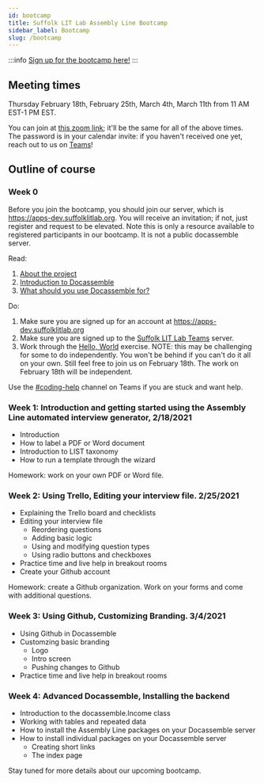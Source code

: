 ```yaml
---
id: bootcamp
title: Suffolk LIT Lab Assembly Line Bootcamp
sidebar_label: Bootcamp
slug: /bootcamp
---
```


:::info
[Sign up for the bootcamp here!](https://forms.office.com/Pages/ResponsePage.aspx?id=qT9zeA5UuE6_KXPE7rY0Ep29qeo5z4ZGjzDlWqnZjHVUNzlCSVdVU0NWVDRQMVU1OFlBNVA3V1EwNCQlQCN0PWcu)
:::

## Meeting times

Thursday February 18th, February 25th, March 4th, March 11th from 11 AM EST-1 PM EST.

You can join at [this zoom link](https://suffolk.zoom.us/j/96015143827); it'll be the same for all of the above times.
The password is in your calendar invite: if you haven't received one yet, reach out to us on [Teams](https://teams.microsoft.com/l/channel/19%3a143ac652e7f1494aacda1f6793b21ccc%40thread.tacv2/bootcamp?groupId=eaa9bd9d-cf39-4686-8f30-e55aa9d98c75&tenantId=78733fa9-540e-4eb8-bf29-73c4eeb63412)!

## Outline of course

### Week 0

Before you join the bootcamp, you should join our server, which is 
https://apps-dev.suffolklitlab.org. You will receive an invitation; if not,
just register and request to be elevated. Note this is only a resource available
to registered participants in our bootcamp. It is not a public docassemble server.

Read:

1. [About the project](https://suffolklitlab.org/docassemble-AssemblyLine-documentation/docs/)
1. [Introduction to Docassemble](https://suffolklitlab.org/legal-tech-class/docs/introduction-to-docassemble)
1. [What should you use Docassemble for?](https://suffolklitlab.org/legal-tech-class/docs/practical-guide-docassemble/practical-guide-docassemble)

Do:

1. Make sure you are signed up for an account at https://apps-dev.suffolklitlab.org
1. Make sure you are signed up to the [Suffolk LIT Lab Teams](https://teams.microsoft.com/l/channel/19%3a143ac652e7f1494aacda1f6793b21ccc%40thread.tacv2/bootcamp?groupId=eaa9bd9d-cf39-4686-8f30-e55aa9d98c75&tenantId=78733fa9-540e-4eb8-bf29-73c4eeb63412) server.
1. Work through the [Hello, World](https://suffolklitlab.org/legal-tech-class/docs/classes/docacon-2020/hello-world) exercise. NOTE: this may be challenging for some to do independently. You won't be behind if you can't do it all on your own. Still feel free to join us on February 18th. The work on February 18th will be independent.

Use the [#coding-help](https://teams.microsoft.com/l/channel/19%3ae16e9e9701a5445ea4035b5cb776a4cc%40thread.tacv2/coding-help?groupId=eaa9bd9d-cf39-4686-8f30-e55aa9d98c75&tenantId=78733fa9-540e-4eb8-bf29-73c4eeb63412) channel on Teams if you are stuck and want help.

### Week 1: Introduction and getting started using the Assembly Line automated interview generator, 2/18/2021

* Introduction
* How to label a PDF or Word document
* Introduction to LIST taxonomy
* How to run a template through the wizard

Homework: work on your own PDF or Word file.

### Week 2: Using Trello, Editing your interview file. 2/25/2021

* Explaining the Trello board and checklists
* Editing your interview file
    * Reordering questions
    * Adding basic logic
    * Using and modifying question types
    * Using radio buttons and checkboxes
* Practice time and live help in breakout rooms
* Create your Github account

Homework: create a Github organization. Work on your forms and come with
additional questions.

### Week 3: Using Github, Customizing Branding. 3/4/2021

* Using Github in Docassemble
* Customzing basic branding
    * Logo
    * Intro screen
    * Pushing changes to Github
* Practice time and live help in breakout rooms

### Week 4: Advanced Docassemble, Installing the backend

* Introduction to the docassemble.Income class
* Working with tables and repeated data
* How to install the Assembly Line packages on your Docassemble server
* How to install individual packages on your Docassemble server
    * Creating short links
    * The index page

Stay tuned for more details about our upcoming bootcamp.
